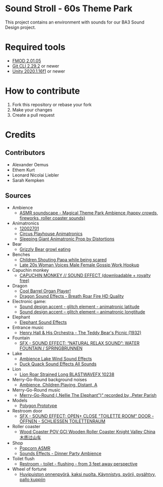 # Sound Stroll - 60s Theme Park 

This project contains an environment with sounds for our BA3 Sound Design project.

# Required tools

- [FMOD 2.01.05](https://fmod.com/download)
- [Git CLI 2.29.2](https://git-scm.com/downloads) or newer
- [Unity 2020.1.16f1](https://unity3d.com/get-unity/download) or newer

# How to contribute

1. Fork this repository or rebase your fork
2. Make your changes
3. Create a pull request

# Credits

## Contributors

- Alexander Oemus
- Ethem Kurt
- Leonard Nicolai Liebler
- Sarah Kempken

## Sources
- Ambience
  - [ASMR soundscape -  Magical Theme Park Ambience (happy crowds, fireworks, roller coaster sounds)](https://www.youtube.com/watch?v=oHT9a0KOpeU)
- Animatronics
  - [12002701](https://www.soundsnap.com/node/39771)
  - [Circus Playhouse Animatronics](https://www.youtube.com/watch?v=reOJBp28bCk)
  - [Sleeping Giant Animatronic Prop by Distortions](https://www.youtube.com/watch?v=fHpZK1YhjQ0)
- Bear
  - [Grizzly Bear growl eating](https://freesound.org/people/Nivatius/sounds/519599/)
- Benches
  - [Children Shouting Papa while being scared](https://freesound.org/people/aarrnnoo/sounds/520369/)
  - [Late 20s Woman Voices Male Female Gossip Work Hookup](https://www.soundsnap.com/late_20s_woman_voices_male_female_gossip_work_hookup)
- Capuchin monkey
  - [CAPUCHIN MONKEY // SOUND EFFECT (downloadable + royalty free)](https://www.youtube.com/watch?v=Q5_3dzpGYO4)
- Dragon
  - [Cool Barrel Organ Player!](https://www.youtube.com/watch?v=DXo52LHFtBs)
  - [Dragon Sound Effects - Breath Roar Fire HD Quality](https://www.youtube.com/watch?v=CHrd386gkAA)
- Electronic game:
  - [Sound design accent - glitch element - animatronic latitude](https://www.soundsnap.com/sound_design_accent_glitch_element_animatronic_latitude)
  - [Sound design accent – glitch element – animatronic longtitude](https://www.soundsnap.com/sound_design_accent_glitch_element_animatronic_longitude)
- Elephant
  - [Elephant Sound Effects](https://www.youtube.com/watch?v=7np1AcFJunk)
- Entrance music
  - [Henry Hall & His Orchestra - The Teddy Bear's Picnic (1932)](https://www.youtube.com/watch?v=dZANKFxrcKU)
- Fountain
  - [SFX - SOUND EFFECT: “NATURAL RELAX SOUND”: WATER FOUNTAIN / SPRINGBRUNNEN](https://www.youtube.com/watch?v=HkFGU0Sz1ck)
- Lake
  - [Ambience Lake Wind Sound Effects](https://www.youtube.com/watch?v=1r9de--XYPA)
  - [Duck Quack Sound Effects All Sounds](https://www.youtube.com/watch?v=pPsKlwhBdio)
- Lion
  - [Lion Roar Strained Long BLASTWAVEFX 10238](https://www.soundsnap.com/node/73722)
- Merry-Go-Round background noises
  - [Ambience, Children Playing, Distant, A](https://freesound.org/people/InspectorJ/sounds/398160/)
- Merry-Go-Round music
  - [Merry-Go-Round („Nellie The Elephant")“ recorded by „Peter Parish](https://www.youtube.com/watch?v=L35ajMelZMA)
- Models
  - [Polygon Prototype](https://syntystore.com/products/polygon-prototype-pack)
- Restroom door
  - [SFX - SOUND EFFECT: OPEN+ CLOSE "TOILETTE ROOM" DOOR - ÖFFNEN - SCHLIESSEN TOILETTENRAUM](https://www.youtube.com/watch?v=XUVlvg46Ymk)
- Roller coaster
  - [Wood Coaster POV GCI Wooden Roller Coaster Knight Valley China 木质过山车](https://www.youtube.com/watch?v=unocjGOPRUM)
- Shop
  - [Popcorn ASMR](https://www.youtube.com/watch?v=Y0xh95oTjG4)
  - [Sounds Effects - Dinner Party Ambience](https://www.youtube.com/watch?v=vKRnApCfO68)
- Toilet flush
  - [Restroom - toilet - flushing - from 3 feet away perspective](https://www.soundsnap.com/restroom_toilet_flushing_from_3_feet_away_perspective)
- Wheel of fortune
  - [Huvipuiston onnenpyörä, kaksi nuolta. Käynnistys, pyörii, pysähtyy, pallo kuppiin](https://freesound.org/people/YleArkisto/sounds/280197/)
